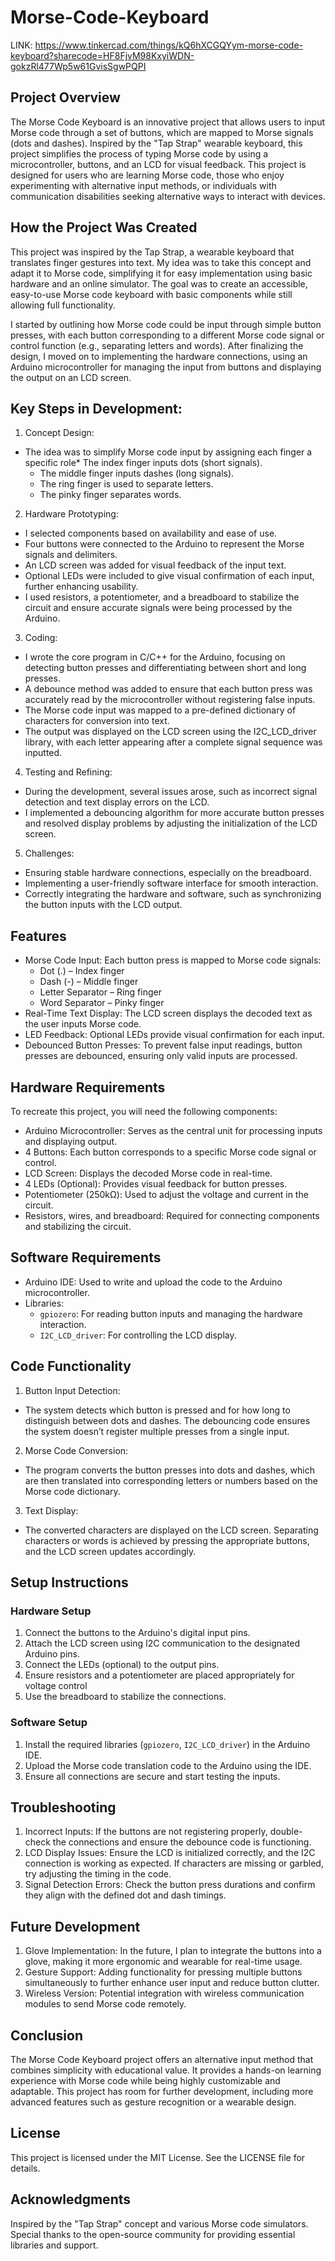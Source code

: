 # Morse-Code-Keyboard
LINK: https://www.tinkercad.com/things/kQ6hXCGQYym-morse-code-keyboard?sharecode=HF8FjvM98KxyiWDN-gokzRl477Wp5w61GvisSgwPQPI
## Project Overview
The Morse Code Keyboard is an innovative project that allows users to input Morse code through a set of buttons, which are mapped to Morse signals (dots and dashes). Inspired by the "Tap Strap" wearable keyboard, this project simplifies the process of typing Morse code by using a microcontroller, buttons, and an LCD for visual feedback. This project is designed for users who are learning Morse code, those who enjoy experimenting with alternative input methods, or individuals with communication disabilities seeking alternative ways to interact with devices.

## How the Project Was Created
This project was inspired by the Tap Strap, a wearable keyboard that translates finger gestures into text. My idea was to take this concept and adapt it to Morse code, simplifying it for easy implementation using basic hardware and an online simulator. The goal was to create an accessible, easy-to-use Morse code keyboard with basic components while still allowing full functionality.

I started by outlining how Morse code could be input through simple button presses, with each button corresponding to a different Morse code signal or control function (e.g., separating letters and words). After finalizing the design, I moved on to implementing the hardware connections, using an Arduino microcontroller for managing the input from buttons and displaying the output on an LCD screen.

## Key Steps in Development:
1. Concept Design:
- The idea was to simplify Morse code input by assigning each finger a specific role* The index finger inputs dots (short signals).
  - The middle finger inputs dashes (long signals). 
  - The ring finger is used to separate letters.
  - The pinky finger separates words.

2. Hardware Prototyping:
- I selected components based on availability and ease of use.
- Four buttons were connected to the Arduino to represent the Morse signals and delimiters.
- An LCD screen was added for visual feedback of the input text.
- Optional LEDs were included to give visual confirmation of each input, further enhancing usability.
- I used resistors, a potentiometer, and a breadboard to stabilize the circuit and ensure accurate signals were being processed by the Arduino.

3. Coding:
- I wrote the core program in C/C++ for the Arduino, focusing on detecting button presses and differentiating between short and long presses.
- A debounce method was added to ensure that each button press was accurately read by the microcontroller without registering false inputs.
- The Morse code input was mapped to a pre-defined dictionary of characters for conversion into text.
- The output was displayed on the LCD screen using the I2C_LCD_driver library, with each letter appearing after a complete signal sequence was inputted.

4. Testing and Refining:
- During the development, several issues arose, such as incorrect signal detection and text display errors on the LCD.
- I implemented a debouncing algorithm for more accurate button presses and resolved display problems by adjusting the initialization of the LCD screen.

5. Challenges:
- Ensuring stable hardware connections, especially on the breadboard.
- Implementing a user-friendly software interface for smooth interaction.
- Correctly integrating the hardware and software, such as synchronizing the button inputs with the LCD output.

## Features
- Morse Code Input: Each button press is mapped to Morse code signals:
  - Dot (.) – Index finger
  - Dash (-) – Middle finger
  - Letter Separator – Ring finger
  - Word Separator – Pinky finger
- Real-Time Text Display: The LCD screen displays the decoded text as the user inputs Morse code.
- LED Feedback: Optional LEDs provide visual confirmation for each input.
- Debounced Button Presses: To prevent false input readings, button presses are debounced, ensuring only valid inputs are processed.

## Hardware Requirements
To recreate this project, you will need the following components:

- Arduino Microcontroller: Serves as the central unit for processing inputs and displaying output.
- 4 Buttons: Each button corresponds to a specific Morse code signal or control.
- LCD Screen: Displays the decoded Morse code in real-time.
- 4 LEDs (Optional): Provides visual feedback for button presses.
- Potentiometer (250kΩ): Used to adjust the voltage and current in the circuit.
- Resistors, wires, and breadboard: Required for connecting components and stabilizing the circuit.
## Software Requirements
- Arduino IDE: Used to write and upload the code to the Arduino microcontroller.
- Libraries:
  - `gpiozero`: For reading button inputs and managing the hardware interaction.
  - `I2C_LCD_driver`: For controlling the LCD display.
## Code Functionality
1. Button Input Detection:

- The system detects which button is pressed and for how long to distinguish between dots and dashes. The debouncing code ensures the system doesn’t register multiple presses from a single input.
2. Morse Code Conversion:

- The program converts the button presses into dots and dashes, which are then translated into corresponding letters or numbers based on the Morse code dictionary.
3. Text Display:

- The converted characters are displayed on the LCD screen. Separating characters or words is achieved by pressing the appropriate buttons, and the LCD screen updates accordingly.
## Setup Instructions
### Hardware Setup
1. Connect the buttons to the Arduino's digital input pins.
2. Attach the LCD screen using I2C communication to the designated Arduino pins.
3. Connect the LEDs (optional) to the output pins.
4. Ensure resistors and a potentiometer are placed appropriately for voltage control
5. Use the breadboard to stabilize the connections.
### Software Setup
1. Install the required libraries (`gpiozero`, `I2C_LCD_driver`) in the Arduino IDE.
2. Upload the Morse code translation code to the Arduino using the IDE.
3. Ensure all connections are secure and start testing the inputs.
## Troubleshooting
1. Incorrect Inputs: If the buttons are not registering properly, double-check the connections and ensure the debounce code is functioning.
2. LCD Display Issues: Ensure the LCD is initialized correctly, and the I2C connection is working as expected. If characters are missing or garbled, try adjusting the timing in the code.
3. Signal Detection Errors: Check the button press durations and confirm they align with the defined dot and dash timings.
## Future Development
1. Glove Implementation: In the future, I plan to integrate the buttons into a glove, making it more ergonomic and wearable for real-time usage.
2. Gesture Support: Adding functionality for pressing multiple buttons simultaneously to further enhance user input and reduce button clutter.
3. Wireless Version: Potential integration with wireless communication modules to send Morse code remotely.
## Conclusion
The Morse Code Keyboard project offers an alternative input method that combines simplicity with educational value. It provides a hands-on learning experience with Morse code while being highly customizable and adaptable. This project has room for further development, including more advanced features such as gesture recognition or a wearable design.

## License
This project is licensed under the MIT License. See the LICENSE file for details.

## Acknowledgments
Inspired by the "Tap Strap" concept and various Morse code simulators.
Special thanks to the open-source community for providing essential libraries and support.
